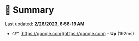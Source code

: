 # 📖 Summary
Last updated: **2/26/2023, 6:56:19 AM**

- `GET` [https://google.com](https://google.com) - **Up** (192ms)
